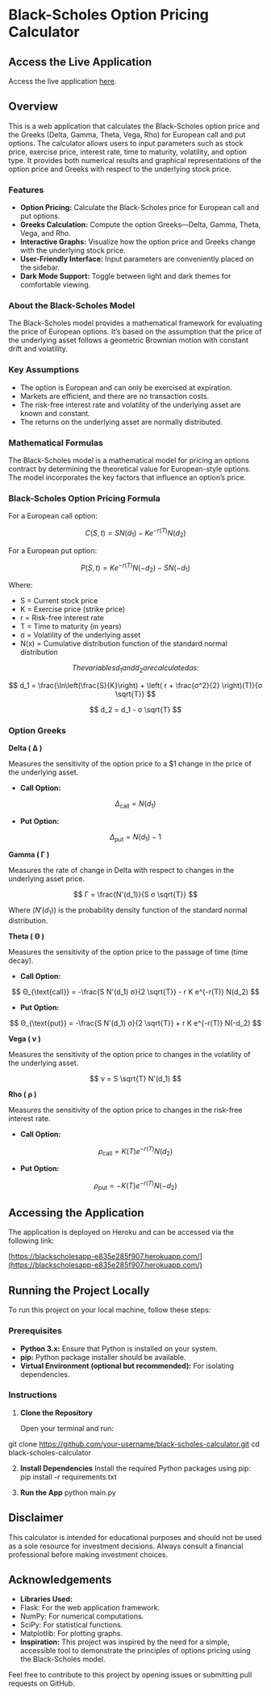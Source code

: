# Black-Scholes Option Pricing Calculator

## Access the Live Application

Access the live application [here](https://blackscholesapp-e835e285f907.herokuapp.com/).

## Overview

This is a web application that calculates the Black-Scholes option price and the Greeks (Delta, Gamma, Theta, Vega, Rho) for European call and put options. The calculator allows users to input parameters such as stock price, exercise price, interest rate, time to maturity, volatility, and option type. It provides both numerical results and graphical representations of the option price and Greeks with respect to the underlying stock price.

### Features

- **Option Pricing:** Calculate the Black-Scholes price for European call and put options.
- **Greeks Calculation:** Compute the option Greeks—Delta, Gamma, Theta, Vega, and Rho.
- **Interactive Graphs:** Visualize how the option price and Greeks change with the underlying stock price.
- **User-Friendly Interface:** Input parameters are conveniently placed on the sidebar.
- **Dark Mode Support:** Toggle between light and dark themes for comfortable viewing.

### About the Black-Scholes Model

The Black-Scholes model provides a mathematical framework for evaluating the price of European options. It’s based on the assumption that the price of the underlying asset follows a geometric Brownian motion with constant drift and volatility.

### Key Assumptions

- The option is European and can only be exercised at expiration.
- Markets are efficient, and there are no transaction costs.
- The risk-free interest rate and volatility of the underlying asset are known and constant.
- The returns on the underlying asset are normally distributed.

### Mathematical Formulas

The Black-Scholes model is a mathematical model for pricing an options contract by determining the theoretical value for European-style options. The model incorporates the key factors that influence an option’s price.

### Black-Scholes Option Pricing Formula

For a European call option:

$$
C(S, t) = S N(d_1) - K e^{-r(T)} N(d_2)
$$

For a European put option:

$$
P(S, t) = K e^{-r(T)} N(-d_2) - S N(-d_1)
$$

Where:

- S = Current stock price
- K = Exercise price (strike price)
- r = Risk-free interest rate
- T = Time to maturity (in years)
- σ = Volatility of the underlying asset
- N(x) = Cumulative distribution function of the standard normal distribution

$$
The variables d_1 and d_2 are calculated as:
$$

$$
d_1 = \frac{\ln\left(\frac{S}{K}\right) + \left( r + \frac{σ^2}{2} \right)(T)}{σ \sqrt{T}}
$$

$$
d_2 = d_1 - σ \sqrt{T}
$$

### Option Greeks

**Delta ( Δ )**

Measures the sensitivity of the option price to a $1 change in the price of the underlying asset.

- **Call Option:**

$$
Δ_{\text{call}} = N(d_1)
$$

- **Put Option:**

$$
Δ_{\text{put}} = N(d_1) - 1
$$

**Gamma ( Γ )**

Measures the rate of change in Delta with respect to changes in the underlying asset price.

$$
Γ = \frac{N'(d_1)}{S σ \sqrt{T}}
$$

Where $( N'(d_1))$ is the probability density function of the standard normal distribution.

**Theta ( Θ )**

Measures the sensitivity of the option price to the passage of time (time decay).

- **Call Option:**

$$
Θ_{\text{call}} = -\frac{S N'(d_1) σ}{2 \sqrt{T}} - r K e^{-r(T)} N(d_2)
$$

- **Put Option:**

$$
Θ_{\text{put}} = -\frac{S N'(d_1) σ}{2 \sqrt{T}} + r K e^{-r(T)} N(-d_2)
$$

**Vega ( ν )**

Measures the sensitivity of the option price to changes in the volatility of the underlying asset.

$$
ν = S \sqrt{T} N'(d_1)
$$

**Rho ( ρ )**

Measures the sensitivity of the option price to changes in the risk-free interest rate.

- **Call Option:**

$$
ρ_{\text{call}} = K (T) e^{-r(T)} N(d_2)
$$

- **Put Option:**

$$
ρ_{\text{put}} = -K (T) e^{-r(T)} N(-d_2)
$$

## Accessing the Application

The application is deployed on Heroku and can be accessed via the following link:

[https://blackscholesapp-e835e285f907.herokuapp.com/](https://blackscholesapp-e835e285f907.herokuapp.com/)

## Running the Project Locally

To run this project on your local machine, follow these steps:

### Prerequisites

- **Python 3.x:** Ensure that Python is installed on your system.
- **pip:** Python package installer should be available.
- **Virtual Environment (optional but recommended):** For isolating dependencies.

### Instructions

1. **Clone the Repository**

   Open your terminal and run:

git clone https://github.com/your-username/black-scholes-calculator.git
cd black-scholes-calculator

2. **Install Dependencies**
Install the required Python packages using pip:
pip install -r requirements.txt

3. **Run the App**
python main.py


## Disclaimer

This calculator is intended for educational purposes and should not be used as a sole resource for investment decisions. Always consult a financial professional before making investment choices.

## Acknowledgements

- **Libraries Used:**
- Flask: For the web application framework.
- NumPy: For numerical computations.
- SciPy: For statistical functions.
- Matplotlib: For plotting graphs.
- **Inspiration:** This project was inspired by the need for a simple, accessible tool to demonstrate the principles of options pricing using the Black-Scholes model.

Feel free to contribute to this project by opening issues or submitting pull requests on GitHub.
